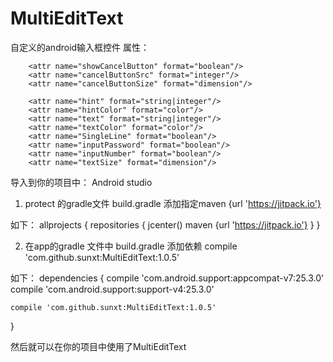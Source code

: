 # MultiEditText
自定义的android输入框控件
属性：
<!-- Cancel ImageView -->
        <attr name="showCancelButton" format="boolean"/>
        <attr name="cancelButtonSrc" format="integer"/>
        <attr name="cancelButtonSize" format="dimension"/>
<!-- EditText -->
        <attr name="hint" format="string|integer"/>
        <attr name="hintColor" format="color"/>
        <attr name="text" format="string|integer"/>
        <attr name="textColor" format="color"/>
        <attr name="SingleLine" format="boolean"/>
        <attr name="inputPassword" format="boolean"/>
        <attr name="inputNumber" format="boolean"/>
        <attr name="textSize" format="dimension"/>

导入到你的项目中：
Android studio
1. protect 的gradle文件 build.gradle
添加指定maven {url 'https://jitpack.io'}

如下：
allprojects {
    repositories {
        jcenter()
        maven {url 'https://jitpack.io'}
    }
}

2. 在app的gradle 文件中 build.gradle
添加依赖
compile 'com.github.sunxt:MultiEditText:1.0.5'

如下：
dependencies {
    compile 'com.android.support:appcompat-v7:25.3.0'
    compile 'com.android.support:support-v4:25.3.0'
    
    compile 'com.github.sunxt:MultiEditText:1.0.5'
}

然后就可以在你的项目中使用了MultiEditText
